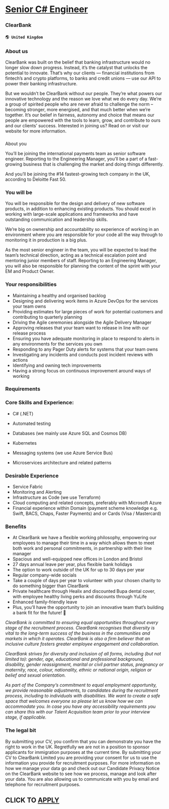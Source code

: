 # [Senior C# Engineer](https://www.remotewlb.com/apply/senior-c-engineer-59937)  
### ClearBank  
#### `🌎 United Kingdom`  

### About us

ClearBank was built on the belief that banking infrastructure would no longer slow down progress. Instead, it’s the catalyst that unlocks the potential to innovate. That’s why our clients — financial institutions from fintech’s and crypto platforms, to banks and credit unions — use our API to power their banking infrastructure.

But we wouldn’t be ClearBank without our people. They’re what powers our innovative technology and the reason we love what we do every day. We’re a group of spirited people who are never afraid to challenge the norm – becoming stronger, more energised, and that much better when we’re together. It’s our belief in fairness, autonomy and choice that means our people are empowered with the tools to learn, grow, and contribute to ours and our clients’ success. Interested in joining us? Read on or visit our website for more information.

###  
About you

You’ll be joining the international payments team as senior software engineer. Reporting to the Engineering Manager, you’ll be a part of a fast-growing business that is challenging the market and doing things differently.

And you’ll be joining the #14 fastest-growing tech company in the UK, according to Deloitte Fast 50.

### **You will be**

You will be responsible for the design and delivery of new software products, in addition to enhancing existing products. You should excel in working with large-scale applications and frameworks and have outstanding communication and leadership skills.

We’re big on ownership and accountability so experience of working in an environment where you are responsible for your code all the way through to monitoring it in production is a big plus.

As the most senior engineer in the team, you will be expected to lead the team’s technical direction, acting as a technical escalation point and mentoring junior members of staff. Reporting to an Engineering Manager, you will also be responsible for planning the content of the sprint with your EM and Product Owner.

### Your responsibilities

  * Maintaining a healthy and organised backlog
  * Designing and delivering work items in Azure DevOps for the services your team owns 
  * Providing estimates for large pieces of work for potential customers and contributing to quarterly planning
  * Driving the Agile ceremonies alongside the Agile Delivery Manager
  * Approving releases that your team want to release in line with our release process
  * Ensuring you have adequate monitoring in place to respond to alerts in any environments for the services you own
  * Responding to any Pager Duty alerts for systems that your team owns
  * Investigating any incidents and conducts post incident reviews with actions
  * Identifying and owning tech improvements
  * Having a strong focus on continuous improvement around ways of working

### Requirements

### Core Skills and Experience:

  * C# (.NET) 
  * Automated testing 
  * Databases (we mainly use Azure SQL and Cosmos DB) 
  * Kubernetes 

  * Messaging systems (we use Azure Service Bus) 
  * Microservices architecture and related patterns 

### Desirable Experience

  * Service Fabric 
  * Monitoring and Alerting 
  * Infrastructure as Code (we use Terraform) 
  * Cloud computing and related concepts, preferably with Microsoft Azure 
  * Financial experience within Domain (payment scheme knowledge e.g. Swift, BACS, Chaps, Faster Payments) and or Cards (Visa / Mastercard)

### Benefits

  * At ClearBank we have a flexible working philosophy, empowering our employees to manage their time in a way which allows them to meet both work and personal commitments, in partnership with their line manager
  * Spacious and well-equipped new offices in London and Bristol 
  * 27 days annual leave per year, plus flexible bank holidays 
  * The option to work outside of the UK for up to 30 days per year 
  * Regular company-wide socials 
  * Take a couple of days per year to volunteer with your chosen charity to do something bigger than ClearBank 
  * Private healthcare through Healix and discounted Bupa dental cover, with employee healthy living perks and discounts through YuLife
  * Enhanced family-friendly leave
  * Plus, you’ll have the opportunity to join an innovative team that’s building a bank fit for the future! 🚀

_ClearBank is committed to ensuring equal opportunities throughout every stage of the recruitment process. ClearBank recognises that diversity is vital to the long-term success of the business in the communities and markets in which it operates. ClearBank is also a firm believer that an inclusive culture fosters greater employee engagement and collaboration._

 _ClearBank strives for diversity and inclusion of all forms, including (but not limited to): gender, age, educational and professional background, disability, gender reassignment, marital or civil partner status, pregnancy or maternity, race, colour, nationality, ethnic or national origin, religion or belief and sexual orientation._

 _As part of the Company’s commitment to equal employment opportunity, we provide reasonable adjustments, to candidates during the recruitment process, including to individuals with disabilities. We want to create a safe space that welcomes everyone so please let us know how we can accommodate you. In case you have any accessibility requirements you can share this with our Talent Acquisition team prior to your interview stage, if applicable._

### The legal bit

By submitting your CV, you confirm that you can demonstrate you have the right to work in the UK. Regretfully we are not in a position to sponsor applicants for immigration purposes at the current time. By submitting your CV to ClearBank Limited you are providing your consent for us to use the information you provide for recruitment purposes. For more information on how we manage your data go and check out our Candidate Privacy Notice on the ClearBank website to see how we process, manage and look after your data. You are also allowing us to communicate with you by email and telephone for recruitment purposes.

  
## CLICK TO [APPLY](https://www.remotewlb.com/apply/senior-c-engineer-59937)

